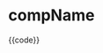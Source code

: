 # compName 

<DemoView />
<BackToTop />

<div class="code-box code-vue-active">
<div class="code-tabs"></div>
{{code}}
</div> 
